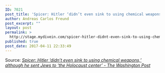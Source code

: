 ```yaml
---
ID: 7021
post_title: 'Spicer: Hitler ‘didn’t even sink to using chemical weapons,’ although he sent Jews to ‘the Holocaust center’ &#8211; The Washington Post'
author: Andreas Carlos Freund
post_excerpt: ""
layout: post
permalink: >
  http://stage.mydivein.com/spicer-hitler-didnt-even-sink-to-using-chemical-weapons-although-he-sent-jews-to-the-holocaust-center-the-washington-post/
published: true
post_date: 2017-04-11 22:33:49
---
```

Source: <em><a href="https://www.washingtonpost.com/news/post-politics/wp/2017/04/11/spicer-hitler-didnt-even-sink-to-using-chemical-weapons-although-he-sent-jews-to-the-holocaust-center/?hpid=hp_hp-top-table-main_hitler-430pm%3Ahomepage%2Fstory&amp;utm_term=.f51e4d22f2d9">Spicer: Hitler ‘didn’t even sink to using chemical weapons,’ although he sent Jews to ‘the Holocaust center’ - The Washington Post</a></em>